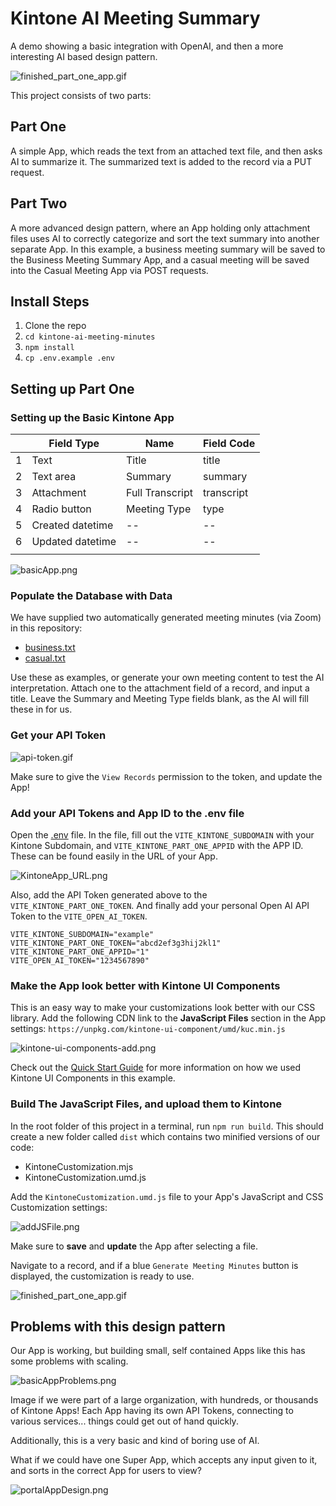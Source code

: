 # Kintone AI Meeting Summary

A demo showing a basic integration with OpenAI, and then a more interesting AI based design pattern.

![finished_part_one_app.gif](./images/finished_part_one_app.gif)

This project consists of two parts:

## Part One
A simple App, which reads the text from an attached text file, and then asks AI to summarize it.
The summarized text is added to the record via a PUT request.

## Part Two
A more advanced design pattern, where an App holding only attachment files uses AI to correctly categorize and sort the text summary into another separate App. In this example, a business meeting summary will be saved to the Business Meeting Summary App, and a casual meeting will be saved into the Casual Meeting App via POST requests.

## Install Steps

1. Clone the repo
2. `cd kintone-ai-meeting-minutes`
3. `npm install`
4. `cp .env.example .env`


## Setting up Part One

### Setting up the Basic Kintone App

|  | Field Type | Name | Field Code |
|---|---|---|---|
| 1 | Text | Title | title |
| 2 | Text area | Summary | summary |
| 3 | Attachment | Full Transcript | transcript |
| 4 | Radio button | Meeting Type | type |
| 5 | Created datetime | -- | -- |
| 6 | Updated datetime | -- | -- |
|  |  |  |  |

![basicApp.png](./images/basicApp.png)

### Populate the Database with Data

We have supplied two automatically generated meeting minutes (via Zoom) in this repository:

- [business.txt](./business.txt)
- [casual.txt](./casual.txt)

Use these as examples, or generate your own meeting content to test the AI interpretation.
Attach one to the attachment field of a record, and input a title. Leave the Summary and Meeting Type fields blank, as the AI will fill these in for us.

### Get your API Token

![api-token.gif](./images/APIToken.gif)
 
Make sure to give the `View Records` permission to the token, and update the App!

### Add your API Tokens and App ID to the .env file

Open the [.env](./.env) file.
In the file, fill out the `VITE_KINTONE_SUBDOMAIN` with your Kintone Subdomain, and `VITE_KINTONE_PART_ONE_APPID` with the APP ID. These can be found easily in the URL of your App.

![KintoneApp_URL.png](./images/KintoneApp_URL.png)

Also, add the API Token generated above to the `VITE_KINTONE_PART_ONE_TOKEN`.
And finally add your personal Open AI API Token to the `VITE_OPEN_AI_TOKEN`.

``` shell
VITE_KINTONE_SUBDOMAIN="example"
VITE_KINTONE_PART_ONE_TOKEN="abcd2ef3g3hij2kl1"
VITE_KINTONE_PART_ONE_APPID="1"
VITE_OPEN_AI_TOKEN="1234567890"
```

### Make the App look better with Kintone UI Components

This is an easy way to make your customizations look better with our CSS library.
Add the following CDN link to the **JavaScript Files** section in the App settings:
`https://unpkg.com/kintone-ui-component/umd/kuc.min.js`

![kintone-ui-components-add.png](./images/kintone-ui-components-add.png)

Check out the [Quick Start Guide](https://ui-component.kintone.dev/docs/getting-started/quick-start/) for more information on how we used Kintone UI Components in this example.

### Build The JavaScript Files, and upload them to Kintone

In the root folder of this project in a terminal, run `npm run build`.
This should create a new folder called `dist` which contains two minified versions of our code:

- KintoneCustomization.mjs
- KintoneCustomization.umd.js

Add the `KintoneCustomization.umd.js` file to your App's JavaScript and CSS Customization settings:

![addJSFile.png](./images/addJSFile.png)

Make sure to **save** and **update** the App after selecting a file.

Navigate to a record, and if a blue `Generate Meeting Minutes` button is displayed, the customization is ready to use.

![finished_part_one_app.gif](./images/finished_part_one_app.gif)

## Problems with this design pattern

Our App is working, but building small, self contained Apps like this has some problems with scaling.

![basicAppProblems.png](./images/basicAppProblems.png)

Image if we were part of a large organization, with hundreds, or thousands of Kintone Apps! Each App having its own API Tokens, connecting to various services... things could get out of hand quickly.

Additionally, this is a very basic and kind of boring use of AI.

What if we could have one Super App, which accepts any input given to it, and sorts in the correct App for users to view?

![portalAppDesign.png](./images/portalAppDesign.png)